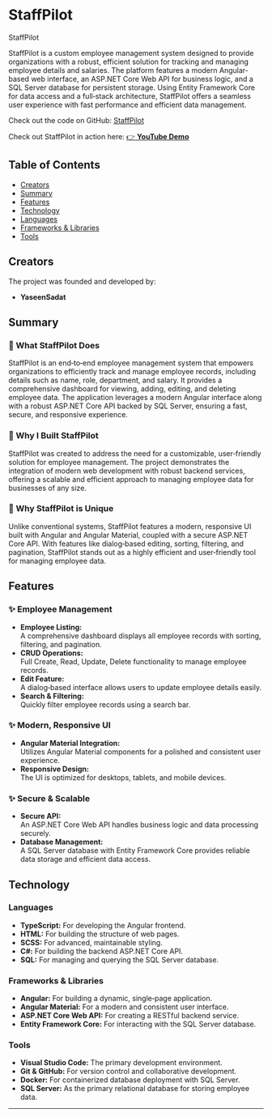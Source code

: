 # StaffPilot

StaffPilot

StaffPilot is a custom employee management system designed to provide organizations with a robust, efficient solution for tracking and managing employee details and salaries. The platform features a modern Angular-based web interface, an ASP.NET Core Web API for business logic, and a SQL Server database for persistent storage. Using Entity Framework Core for data access and a full‑stack architecture, StaffPilot offers a seamless user experience with fast performance and efficient data management.

Check out the code on GitHub: [StaffPilot](https://github.com/YaseenSadat/StaffPilot)

Check out StaffPilot in action here: [👉 **YouTube Demo**](https://youtu.be/jBWTud0gXUU)  


## Table of Contents

- [Creators](#creators)
- [Summary](#summary)
- [Features](#features)
- [Technology](#technology)
- [Languages](#languages)
- [Frameworks & Libraries](#frameworks--libraries)
- [Tools](#tools)

## Creators

The project was founded and developed by:

- **YaseenSadat**

## Summary

### 🌟 What StaffPilot Does
StaffPilot is an end‑to‑end employee management system that empowers organizations to efficiently track and manage employee records, including details such as name, role, department, and salary. It provides a comprehensive dashboard for viewing, adding, editing, and deleting employee data. The application leverages a modern Angular interface along with a robust ASP.NET Core API backed by SQL Server, ensuring a fast, secure, and responsive experience.

### 🌟 Why I Built StaffPilot
StaffPilot was created to address the need for a customizable, user‑friendly solution for employee management. The project demonstrates the integration of modern web development with robust backend services, offering a scalable and efficient approach to managing employee data for businesses of any size.

### 🌟 Why StaffPilot is Unique
Unlike conventional systems, StaffPilot features a modern, responsive UI built with Angular and Angular Material, coupled with a secure ASP.NET Core API. With features like dialog‑based editing, sorting, filtering, and pagination, StaffPilot stands out as a highly efficient and user‑friendly tool for managing employee data.

## Features

### ✨ Employee Management
- **Employee Listing:**  
  A comprehensive dashboard displays all employee records with sorting, filtering, and pagination.
- **CRUD Operations:**  
  Full Create, Read, Update, Delete functionality to manage employee records.
- **Edit Feature:**  
  A dialog‑based interface allows users to update employee details easily.
- **Search & Filtering:**  
  Quickly filter employee records using a search bar.

### ✨ Modern, Responsive UI
- **Angular Material Integration:**  
  Utilizes Angular Material components for a polished and consistent user experience.
- **Responsive Design:**  
  The UI is optimized for desktops, tablets, and mobile devices.

### ✨ Secure & Scalable
- **Secure API:**  
  An ASP.NET Core Web API handles business logic and data processing securely.
- **Database Management:**  
  A SQL Server database with Entity Framework Core provides reliable data storage and efficient data access.

## Technology

### Languages
- **TypeScript:** For developing the Angular frontend.
- **HTML:** For building the structure of web pages.
- **SCSS:** For advanced, maintainable styling.
- **C#:** For building the backend ASP.NET Core API.
- **SQL:** For managing and querying the SQL Server database.

### Frameworks & Libraries
- **Angular:** For building a dynamic, single‑page application.
- **Angular Material:** For a modern and consistent user interface.
- **ASP.NET Core Web API:** For creating a RESTful backend service.
- **Entity Framework Core:** For interacting with the SQL Server database.
  
### Tools
- **Visual Studio Code:** The primary development environment.
- **Git & GitHub:** For version control and collaborative development.
- **Docker:** For containerized database deployment with SQL Server.
- **SQL Server:** As the primary relational database for storing employee data.

---
